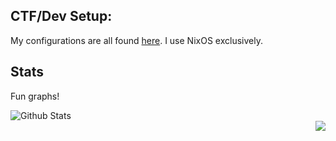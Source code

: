 ## CTF/Dev Setup:

My configurations are all found <a href="https://github.com/nixosrc">here</a>. I use NixOS exclusively.

## Stats

Fun graphs!

<a href="https://github.com/novafacing">
<img align="left" alt="Github Stats" src="https://github-readme-stats.codestackr.vercel.app/api?username=novafacing&show_icons=true&hide_border=true&count_private=true&include_all_commits=true&theme=dracula" /></a>

<br>


<a href="https://github.com/novafacing">
  <img align="right" src="https://github-readme-stats.anuraghazra1.vercel.app/api/top-langs/?username=novafacing&layout=compact&hide_border=true&theme=dracula" />
</a>
